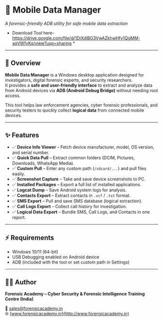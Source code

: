 # 📱 Mobile Data Manager  
*A forensic-friendly ADB utility for safe mobile data extraction*  
* Download Tool here- https://drive.google.com/file/d/1DiXdlBG3VwAZkhwHfy1QgMM-xqVWfyKq/view?usp=sharing *
---

## 📝 Overview  
**Mobile Data Manager** is a Windows desktop application designed for investigators, digital forensic experts, and security researchers.  
It provides a **safe and user-friendly interface** to extract and analyze data from Android devices via **ADB (Android Debug Bridge)** without needing root access.  

This tool helps law enforcement agencies, cyber forensic professionals, and security testers to quickly collect **logical data** from connected mobile devices.  

---

## ✨ Features  

- ✅ **Device Info Viewer** – Fetch device manufacturer, model, OS version, and serial number.  
- ✅ **Quick Data Pull** – Extract common folders (DCIM, Pictures, Downloads, WhatsApp Media).  
- ✅ **Custom Pull** – Enter any custom path (`/sdcard/...`) and pull files easily.  
- ✅ **Screenshot Capture** – Take and save device screenshots to PC.  
- ✅ **Installed Packages** – Export a full list of installed applications.  
- ✅ **Logcat Dump** – Save Android system logs for analysis.  
- ✅ **Contacts Export** – Extract contacts in `.vcf` / `.txt` format.  
- ✅ **SMS Export** – Pull and save SMS database (logical extraction).  
- ✅ **Call Logs Export** – Collect call history for investigation.  
- ✅ **Logical Data Export** – Bundle SMS, Call Logs, and Contacts in one report.  

---

## ⚡ Requirements  

- Windows 10/11 (64-bit)  
- USB Debugging enabled on Android device  
- ADB (included with the tool or set custom path in Settings)  

---

## 👨‍💻 Author  

**Forensic Academy – Cyber Security & Forensic Intelligence Training Centre (India)**  

📧 sales@forensicacademy.in  
🌐 [www.forensicacademy.in](http://www.forensicacademy.in)  
